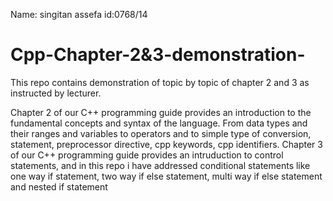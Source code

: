Name: singitan assefa  id:0768/14
# Cpp-Chapter-2&3-demonstration-
This repo contains demonstration of topic by topic of chapter 2 and 3 as instructed by lecturer. 

Chapter 2 of our C++ programming guide provides an introduction to the fundamental concepts and syntax of the language. From data types and their ranges and variables to operators and to simple type of conversion, statement, preprocessor directive, cpp keywords, cpp identifiers.
Chapter 3 of our C++ programming guide provides an intruduction to control statements, and in this repo i have addressed conditional statements like one way if statement, two way if else statement, multi way if else statement and nested if statement 
